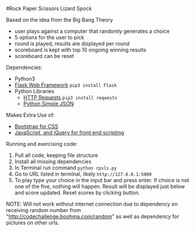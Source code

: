 #Rock Paper Scissors Lizard Spock

Based on the idea from the Big Bang Theory
* user plays against a computer that randomly generates a choice
* 5 options for the user to pick
* round is played, results are displayed per round
* scoreboard is kept with top 10 ongoing winning results
* scoreboard can be reset


Dependencies:
* Python3
* [Flask Web Framework](http://flask.pocoo.org/docs/0.11/) `pip3 install Flask`
* Python Libraries
  * [HTTP Requests](http://docs.python-requests.org/en/master/) `pip3 install requests`
  * [Python Simple JSON](https://docs.python.org/2/library/json.html) 


Makes Extra Use of:
* [Bootstrap for CSS](http://getbootstrap.com)
* [JavaScript, and jQuery for front end scripting](http://jquery.com)


Running and exercising code:

1. Pull all code, keeping file structure
2. Install all missing dependencies
3. In Terminal run command `python rpsls.py`
4. Go to URL listed in terminal, likely `http://127.0.0.1:5000`
5. To play type your choice in the input bar and press enter. If choice is not one of the five, nothing will happen. Result will be displayed just below and score updated. Reset scores by clicking button.

NOTE: Will not work without internet connection due to dependency on receiving random number from "http://codechallenge.boohma.com/random" as well as dependency for pictures on other urls.
